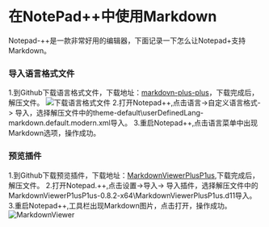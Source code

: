 # 在NotePad++中使用Markdown
Notepad-++是一款非常好用的编辑器，下面记录一下怎么让Notepad+支持Markdown。
### 导入语言格式文件
1.到Github下载语言格式文件，下载地址：[markdovn-plus-plus](
https://github.com/Edditoria/markdown-pLus-plus)，下载完成后，解压文件。
![下载语言格式文件](C:\Users\zyg\Desktop\1.png)
2.打开Notepad++,点击语言->自定义语言格式->
导入，选择解压文件中的theme-default\userDefinedLang-markdown.default.modern.xml导入。
3.重启Notepad++,点击语言菜单中出现Markdown选项，操作成功。
### 预览插件
1.到Github下载预览插件，下载地址：[MarkdownViewerPlusP1us](
https://github.com/nea/MarkdownviewerPlusPlus/releases),下载完成后，解压文件。
2.打开Notepad.++,点击设置->导入->
导入插件，选择解压文件中的MarkdownViewerP1usP1us-0.8.2-x64\MarkdownViewerPlusP1us.d11导入。
3.重启Notepad++,工具栏出现Markdown图片，点击打开，操作成功。
![MarkdownViewer]()
